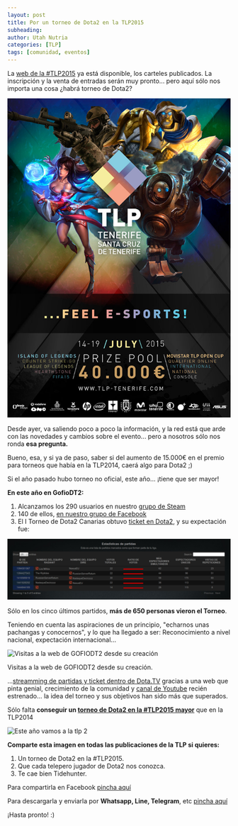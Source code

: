 ```yaml
---
layout: post
title: Por un torneo de Dota2 en la TLP2015
subheading: 
author: Utah Nutria
categories: [TLP]
tags: [comunidad, eventos]
---
```

La [web de la #TLP2015](http://tlp-tenerife.com/) ya está disponible, los carteles publicados. La inscripción y la venta de entradas serán muy pronto... pero aquí sólo nos importa una cosa ¿habrá torneo de Dota2?

![Cartel TLP2015 eSports peque](/assets/images/2015/05/cartel_tlp2015_esports_peque.jpg)

Desde ayer, va saliendo poco a poco la información, y la red está que arde con las novedades y cambios sobre el evento... pero a nosotros sólo nos ronda **esa pregunta.**

Bueno, esa, y si ya de paso, saber si del aumento de 15.000€ en el premio para torneos que había en la TLP2014, caerá algo para Dota2 ;)

Si el año pasado hubo torneo no oficial, este año... ¡tiene que ser mayor!

**En este año en GofioDT2:**

1. Alcanzamos los 290 usuarios en nuestro [grupo de Steam](http://steamcommunity.com/groups/gofiodt2)
2. 140 de ellos, [en nuestro grupo de Facebook](https://www.facebook.com/groups/675336039200004/)
3. El I Torneo de Dota2 Canarias obtuvo [ticket en Dota2](http://steamcommunity.com/sharedfiles/filedetails?id=396988269), y su expectación fue:

![Audiencia del I Torneo de Dota 2 Canarias](/assets/images/2015/05/Captura-de-pantalla-de-2015-05-13-235618.png)

Sólo en los cinco últimos partidos, **más de 650 personas vieron el Torneo**.

Teniendo en cuenta las aspiraciones de un principio, "echarnos unas pachangas y conocernos", y lo que ha llegado a ser: Reconocimiento a nivel nacional, expectación internacional...

![Visitas a la web de GOFIODT2 desde su creación](/assets/images/2015/05/Analytics-Todos-los-datos-de-sitios-web-Visión-general-de-audiencia-20150413-20150513.jpg)

Visitas a la web de GOFIODT2 desde su creación.

...[streamming de partidas y ticket dentro de Dota.TV](/i-torneo-ver-los-partidos) gracias a una web que pinta genial, crecimiento de la comunidad y [canal de Youtube](https://www.youtube.com/c/dota2canarias) recién estrenado... la idea del torneo y sus objetivos han sido más que superados.

Sólo falta **conseguir un [torneo de Dota2 en la #TLP2015 mayor](http://on.fb.me/1F8ELQH)** que en la TLP2014

![Este año vamos a la tlp 2](/assets/images/2015/05/Este-año-vamos-a-la-tlp-21.jpg)

**Comparte esta imagen en todas las publicaciones de la TLP si quieres:**

1. Un torneo de Dota2 en la #TLP2015.
2. Que cada telepero jugador de Dota2 nos conozca.
3. Te cae bien Tidehunter.

Para compartirla en Facebook [pincha aquí](http://on.fb.me/1F8DKYT)

Para descargarla y enviarla por **Whatsapp, Line, Telegram**, etc [pincha aquí](https://flic.kr/p/sydq85)

¡Hasta pronto! :)